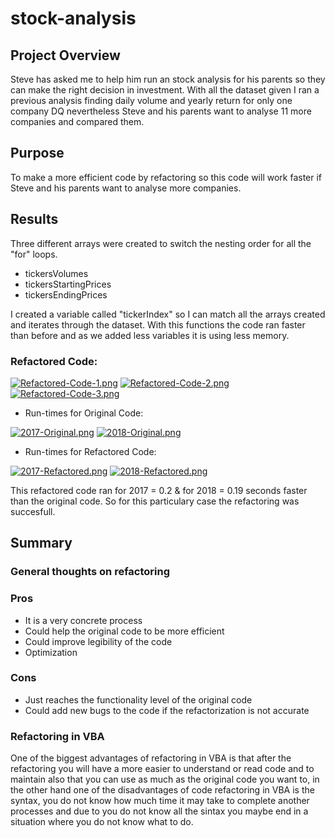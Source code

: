 # stock-analysis

## Project Overview

Steve has asked me to help him run an stock analysis for his parents so they can make the right decision in investment. With all the dataset given I ran a previous analysis finding daily volume and yearly return for only one company DQ nevertheless Steve and his parents want to analyse 11 more companies and compared them.

## Purpose

To make a more efficient code by refactoring so this code will work faster if Steve and his parents want to analyse more companies.

## Results
 
Three different arrays were created to switch the nesting order for all the "for" loops. 

 * tickersVolumes
 * tickersStartingPrices
 * tickersEndingPrices

I created a variable called "tickerIndex" so I can match all the arrays created and iterates through the dataset. With this functions the code ran faster than before and as we added less variables it is using less memory.

### Refactored Code:

[![Refactored-Code-1.png](https://i.postimg.cc/sxm3hqgB/Refactored-Code-1.png)](https://postimg.cc/jnWVV8NK)
[![Refactored-Code-2.png](https://i.postimg.cc/4yfgsPQX/Refactored-Code-2.png)](https://postimg.cc/XGzhgwPP)
[![Refactored-Code-3.png](https://i.postimg.cc/2SsNVr7c/Refactored-Code-3.png)](https://postimg.cc/K1DHWXVB)

* Run-times for Original Code:

[![2017-Original.png](https://i.postimg.cc/MZmsBqqP/2017-Original.png)](https://postimg.cc/LhhBKdqL)
[![2018-Original.png](https://i.postimg.cc/Ss7GcfF2/2018-Original.png)](https://postimg.cc/0MjmsmNP)

* Run-times for Refactored Code:

[![2017-Refactored.png](https://i.postimg.cc/ryDm0F1c/2017-Refactored.png)](https://postimg.cc/ThXGBxNH)
[![2018-Refactored.png](https://i.postimg.cc/25jjzzks/2018-Refactored.png)](https://postimg.cc/18T1B1NB)

This refactored code ran for 2017 = 0.2 & for 2018 = 0.19 seconds faster than the original code. So for this particulary case the refactoring was succesfull.

## Summary 

### General thoughts on refactoring 

### Pros

* It is a very concrete process 
* Could help the original code to be more efficient 
* Could improve legibility of the code 
* Optimization 

### Cons 

* Just reaches the functionality level of the original code
* Could add new bugs to the code if the refactorization is not accurate 

### Refactoring in VBA

One of the biggest advantages of refactoring in VBA is that after the refactoring you will have a more easier to understand or read code and to maintain also that you can use as much as the original code you want to, in the other hand one of the disadvantages of code refactoring in VBA is the syntax, you do not know how much time it may take to complete another processes and due to you do not know all the sintax you maybe end in a situation where you do not know what to do. 











